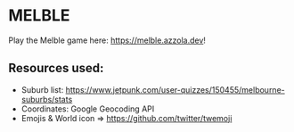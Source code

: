 # ME**L**B**L**E

Play the Melble game here: https://melble.azzola.dev!

## Resources used:

- Suburb list: https://www.jetpunk.com/user-quizzes/150455/melbourne-suburbs/stats
- Coordinates: Google Geocoding API
- Emojis & World icon => https://github.com/twitter/twemoji
